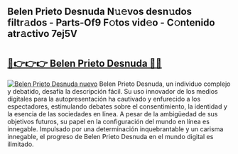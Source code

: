 ## Belen Prieto Desnuda N𝚞𝚎vos desn𝚞dos filtr𝚊dos - Parts-Of9 F𝚘tos vid𝚎o - C𝚘ntenido atr𝚊ctivo 7ej5V

# <h2><a href="http://mb6qo5.tromn.icu/?c=Belen+Prieto+Desnuda">🔗👉👉👉 Belen Prieto Desnuda 🔗🔗</a></h2>

[![Belen Prieto Desnuda nuevo](https://i.imgur.com/pEAQMta.gif)](http://mb6qo5.tromn.icu/?c=Belen+Prieto+Desnuda)
Belen Prieto Desnuda, un individuo complejo y debatido, desafía la descripción fácil. Su uso innovador de los medios digitales para la autopresentación ha cautivado y enfurecido a los espectadores, estimulando debates sobre el consentimiento, la identidad y la esencia de las sociedades en línea. A pesar de la ambigüedad de sus objetivos futuros, su papel en la configuración del mundo en línea es innegable. Impulsado por una determinación inquebrantable y un carisma innegable, el progreso de Belen Prieto Desnuda en el mundo digital es ilimitado.
